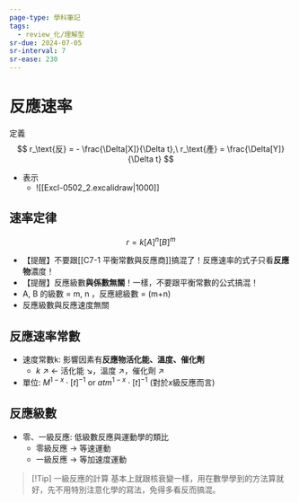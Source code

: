 ```yaml
---
page-type: 學科筆記
tags:
  - review_化/理解型
sr-due: 2024-07-05
sr-interval: 7
sr-ease: 230
---
```

# 反應速率
定義
$$
r_\text{反} = - \frac{\Delta[X]}{\Delta t},\ r_\text{產} = \frac{\Delta[Y]}{\Delta t}
$$
- 表示
	- ![[Excl-0502_2.excalidraw|1000]]
## 速率定律
$$
r = k[A]^{n}[B]^{m}
$$
- 【提醒】不要跟[[C7-1 平衡常數與反應商]]搞混了！反應速率的式子只看**反應物**濃度！
- 【提醒】反應級數**與係數無關**！一樣，不要跟平衡常數的公式搞混！
- A, B 的級數 = m, n ，反應總級數 = (m+n)
- 反應級數與反應速度無關
## 反應速率常數
- 速度常數k: 影響因素有**反應物活化能、溫度、催化劑**
	- $k$ ↗︎  $\leftarrow$ 活化能 ↘︎，溫度 ↗︎，催化劑 ↗︎
- 單位: $M^{1-x} \cdot [t]^{-1}$ or $atm^{1-x} \cdot [t]^{-1}$ (對於$x$級反應而言)
## 反應級數
- 零、一級反應: 低級數反應與運動學的類比
	- 零級反應 $\rightarrow$ 等速運動
	- 一級反應 $\rightarrow$ 等加速度運動

> [!Tip] 一級反應的計算
> 基本上就跟核衰變一樣，用在數學學到的方法算就好，先不用特別注意化學的寫法，免得多看反而搞混。
